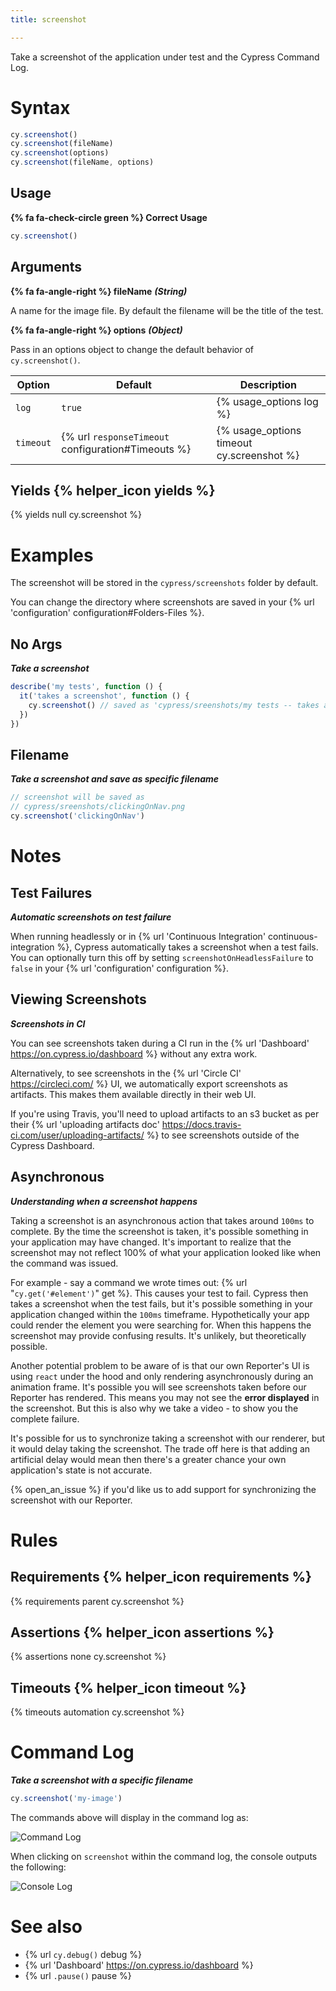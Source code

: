 ```yaml
---
title: screenshot

---
```


Take a screenshot of the application under test and the Cypress Command Log.

# Syntax

```javascript
cy.screenshot()
cy.screenshot(fileName)
cy.screenshot(options)
cy.screenshot(fileName, options)
```

## Usage

**{% fa fa-check-circle green %} Correct Usage**

```javascript
cy.screenshot()    
```

## Arguments

**{% fa fa-angle-right %} fileName** ***(String)***

A name for the image file. By default the filename will be the title of the test.

**{% fa fa-angle-right %} options** ***(Object)***

Pass in an options object to change the default behavior of `cy.screenshot()`.

Option | Default | Description
--- | --- | ---
`log` | `true` | {% usage_options log %}
`timeout` | {% url `responseTimeout` configuration#Timeouts %} | {% usage_options timeout cy.screenshot %}

## Yields {% helper_icon yields %}

{% yields null cy.screenshot %}

# Examples

The screenshot will be stored in the `cypress/screenshots` folder by default.

You can change the directory where screenshots are saved in your {% url 'configuration' configuration#Folders-Files %}.

## No Args

***Take a screenshot***

```javascript
describe('my tests', function () {
  it('takes a screenshot', function () {
    cy.screenshot() // saved as 'cypress/sreenshots/my tests -- takes a screenshot.png'
  })
})
```

## Filename

***Take a screenshot and save as specific filename***

```javascript
// screenshot will be saved as
// cypress/sreenshots/clickingOnNav.png
cy.screenshot('clickingOnNav')
```

# Notes

## Test Failures

***Automatic screenshots on test failure***

When running headlessly or in {% url 'Continuous Integration' continuous-integration %}, Cypress automatically takes a screenshot when a test fails. You can optionally turn this off by setting `screenshotOnHeadlessFailure` to `false` in your {% url 'configuration' configuration %}.

## Viewing Screenshots

***Screenshots in CI***

You can see screenshots taken during a CI run in the {% url 'Dashboard' https://on.cypress.io/dashboard %} without any extra work.

Alternatively, to see screenshots in the {% url 'Circle CI' https://circleci.com/ %} UI, we automatically export screenshots as artifacts. This makes them available directly in their web UI.

If you're using Travis, you'll need to upload artifacts to an s3 bucket as per their {% url 'uploading artifacts doc' https://docs.travis-ci.com/user/uploading-artifacts/ %} to see screenshots outside of the Cypress Dashboard.

## Asynchronous

***Understanding when a screenshot happens***

Taking a screenshot is an asynchronous action that takes around `100ms` to complete. By the time the screenshot is taken, it's possible something in your application may have changed. It's important to realize that the screenshot may not reflect 100% of what your application looked like when the command was issued.

For example - say a command we wrote times out: {% url "`cy.get('#element')`" get %}. This causes your test to fail. Cypress then takes a screenshot when the test fails, but it's possible something in your application changed within the `100ms` timeframe. Hypothetically your app could render the element you were searching for. When this happens the screenshot may provide confusing results. It's unlikely, but theoretically possible.

Another potential problem to be aware of is that our own Reporter's UI is using `react` under the hood and only rendering asynchronously during an animation frame. It's possible you will see screenshots taken before our Reporter has rendered. This means you may not see the **error displayed** in the screenshot. But this is also why we take a video - to show you the complete failure.

It's possible for us to synchronize taking a screenshot with our renderer, but it would delay taking the screenshot. The trade off here is that adding an artificial delay would mean then there's a greater chance your own application's state is not accurate.

{% open_an_issue %} if you'd like us to add support for synchronizing the screenshot with our Reporter.

# Rules

## Requirements {% helper_icon requirements %}

{% requirements parent cy.screenshot %}

## Assertions {% helper_icon assertions %}

{% assertions none cy.screenshot %}

## Timeouts {% helper_icon timeout %}

{% timeouts automation cy.screenshot %}

# Command Log

***Take a screenshot with a specific filename***

```javascript
cy.screenshot('my-image')
```

The commands above will display in the command log as:

![Command Log](/img/api/screenshot/command-log-shows-name-of-screenshot-taken.png)

When clicking on `screenshot` within the command log, the console outputs the following:

![Console Log](/img/api/screenshot/console-logs-exactly-where-screenshot-was-saved-in-file-system.png)

# See also

- {% url `cy.debug()` debug %}
- {% url 'Dashboard' https://on.cypress.io/dashboard %}
- {% url `.pause()` pause %}

